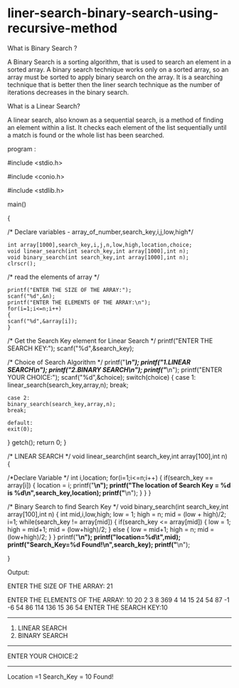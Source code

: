 # liner-search-binary-search-using-recursive-method

What is Binary Search ?

A Binary Search is a sorting algorithm, that is used to search an element in a sorted array. A binary search technique works only on a sorted array, so an array must be sorted to apply binary search on the array. It is a searching technique that is better then the liner search technique as the number of iterations decreases in the binary search.

What is a Linear Search?

A linear search, also known as a sequential search, is a method of finding an element within a list. It checks each element of the list sequentially until a match is found or the whole list has been searched.


program :

#include <stdio.h>

#include <conio.h>

#include <stdlib.h>

main()

{

/* Declare variables - array_of_number,search_key,i,j,low,high*/

    int array[1000],search_key,i,j,n,low,high,location,choice;
    void linear_search(int search_key,int array[1000],int n);
    void binary_search(int search_key,int array[1000],int n);
    clrscr();

/* read the elements of array */

    printf("ENTER THE SIZE OF THE ARRAY:");
    scanf("%d",&n);
    printf("ENTER THE ELEMENTS OF THE ARRAY:\n");
    for(i=1;i<=n;i++)
    {
	scanf("%d",&array[i]);
    }

/* Get the Search Key element for Linear Search */
    printf("ENTER THE SEARCH KEY:");
    scanf("%d",&search_key);

/* Choice of Search Algorithm */
    printf("___________________\n");
    printf("1.LINEAR SEARCH\n");
    printf("2.BINARY SEARCH\n");
    printf("___________________\n");
    printf("ENTER YOUR CHOICE:");
    scanf("%d",&choice);
    switch(choice)
    {
    case 1:
	linear_search(search_key,array,n);
	break;

    case 2:
	binary_search(search_key,array,n);
	break;

    default:
	exit(0);
}
    getch();
    return 0;
}

/* LINEAR SEARCH */
    void linear_search(int search_key,int array[100],int n)
    {

/*Declare Variable */
	int i,location;
        for(i=1;i<=n;i++)
	{
	    if(search_key == array[i])
	    {
		location = i;
    printf("______________________________________\n");
    printf("The location of Search Key = %d is %d\n",search_key,location);
    printf("______________________________________\n");
	}
    }
}

/* Binary Search to find Search Key */
void binary_search(int search_key,int array[100],int n)
{
    int mid,i,low,high;
    low = 1;
    high = n;
    mid = (low + high)/2;
    i=1;
    while(search_key != array[mid])
    {
        if(search_key <= array[mid])
	{
	    low = 1;
	    high = mid+1;
	    mid = (low+high)/2;
	}
	else
	{
	    low = mid+1;
	    high = n;
	    mid = (low+high)/2;
	}
}
    printf("__________________________________\n");
    printf("location=%d\t",mid);
    printf("Search_Key=%d Found!\n",search_key);
    printf("__________________________________\n");

}


Output:

ENTER THE SIZE OF THE ARRAY: 21

ENTER THE ELEMENTS OF THE ARRAY:
10
20
2
3
8
369
4
14
15
24
54
87
-1
-6
54
86
114
136
15
36
54
ENTER THE SEARCH KEY:10
____________________
1. LINEAR SEARCH
2. BINARY SEARCH
____________________
ENTER YOUR CHOICE:2
_____________________________________________
Location =1       Search_Key = 10 Found!

